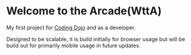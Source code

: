 # Welcome to the Arcade(WttA)

My first project for [Coding Dojo](https://www.codingdojo.com/) and as a developer.

Designed to be scalable, it is build initially for browser usage but will be build out for primarily mobile usage in future updates.
